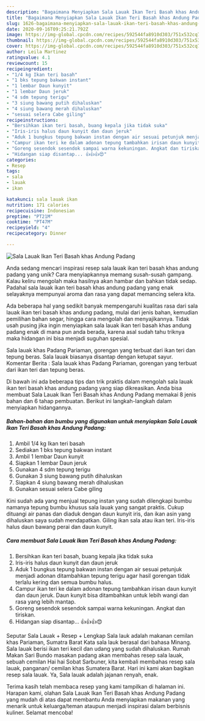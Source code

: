 ```yaml
---
description: "Bagaimana Menyiapkan Sala Lauak Ikan Teri Basah khas Andung Padang, Menggugah Selera"
title: "Bagaimana Menyiapkan Sala Lauak Ikan Teri Basah khas Andung Padang, Menggugah Selera"
slug: 1626-bagaimana-menyiapkan-sala-lauak-ikan-teri-basah-khas-andung-padang-menggugah-selera
date: 2020-09-16T09:25:21.792Z
image: https://img-global.cpcdn.com/recipes/592544fa8910d303/751x532cq70/sala-lauak-ikan-teri-basah-khas-andung-padang-foto-resep-utama.jpg
thumbnail: https://img-global.cpcdn.com/recipes/592544fa8910d303/751x532cq70/sala-lauak-ikan-teri-basah-khas-andung-padang-foto-resep-utama.jpg
cover: https://img-global.cpcdn.com/recipes/592544fa8910d303/751x532cq70/sala-lauak-ikan-teri-basah-khas-andung-padang-foto-resep-utama.jpg
author: Leila Martinez
ratingvalue: 4.1
reviewcount: 15
recipeingredient:
- "1/4 kg Ikan teri basah"
- "1 bks tepung bakwan instant"
- "1 lembar Daun kunyit"
- "1 lembar Daun jeruk"
- "4 sdm tepung terigu"
- "3 siung bawang putih dihaluskan"
- "4 siung bawang merah dihaluskan"
- "sesuai selera Cabe giling"
recipeinstructions:
- "Bersihkan ikan teri basah, buang kepala jika tidak suka"
- "Iris-iris halus daun kunyit dan daun jeruk"
- "Aduk 1 bungkus tepung bakwan instan dengan air sesuai petunjuk menjadi adonan ditambahkan tepung terigu agar hasil gorengan tidak terlalu kering dan semua bumbu halus."
- "Campur ikan teri ke dalam adonan tepung tambahkan irisan daun kunyit dan daun jeruk. Daun kunyit bisa ditambahkan untuk lebih wangi dan rasa yang lebih mantap."
- "Goreng sesendok sesendok sampai warna kekuningan. Angkat dan tiriskan."
- "Hidangan siap disantap... 👍👍👍😍"
categories:
- Resep
tags:
- sala
- lauak
- ikan

katakunci: sala lauak ikan 
nutrition: 171 calories
recipecuisine: Indonesian
preptime: "PT21M"
cooktime: "PT47M"
recipeyield: "4"
recipecategory: Dinner

---
```



![Sala Lauak Ikan Teri Basah khas Andung Padang](https://img-global.cpcdn.com/recipes/592544fa8910d303/751x532cq70/sala-lauak-ikan-teri-basah-khas-andung-padang-foto-resep-utama.jpg)

Anda sedang mencari inspirasi resep sala lauak ikan teri basah khas andung padang yang unik? Cara menyiapkannya memang susah-susah gampang. Kalau keliru mengolah maka hasilnya akan hambar dan bahkan tidak sedap. Padahal sala lauak ikan teri basah khas andung padang yang enak selayaknya mempunyai aroma dan rasa yang dapat memancing selera kita.

Ada beberapa hal yang sedikit banyak mempengaruhi kualitas rasa dari sala lauak ikan teri basah khas andung padang, mulai dari jenis bahan, kemudian pemilihan bahan segar, hingga cara mengolah dan menyajikannya. Tidak usah pusing jika ingin menyiapkan sala lauak ikan teri basah khas andung padang enak di mana pun anda berada, karena asal sudah tahu triknya maka hidangan ini bisa menjadi suguhan spesial.

Sala lauak khas Padang Pariaman, gorengan yang terbuat dari ikan teri dan tepung beras. Sala lauak biasanya disantap dengan ketupat sayur. Komentar Berita : Sala lauak khas Padang Pariaman, gorengan yang terbuat dari ikan teri dan tepung beras.


Di bawah ini ada beberapa tips dan trik praktis dalam mengolah sala lauak ikan teri basah khas andung padang yang siap dikreasikan. Anda bisa membuat Sala Lauak Ikan Teri Basah khas Andung Padang memakai 8 jenis bahan dan 6 tahap pembuatan. Berikut ini langkah-langkah dalam menyiapkan hidangannya.

<!--inarticleads1-->

##### Bahan-bahan dan bumbu yang digunakan untuk menyiapkan Sala Lauak Ikan Teri Basah khas Andung Padang:

1. Ambil 1/4 kg Ikan teri basah
1. Sediakan 1 bks tepung bakwan instant
1. Ambil 1 lembar Daun kunyit
1. Siapkan 1 lembar Daun jeruk
1. Gunakan 4 sdm tepung terigu
1. Gunakan 3 siung bawang putih dihaluskan
1. Siapkan 4 siung bawang merah dihaluskan
1. Gunakan sesuai selera Cabe giling


Kini sudah ada yang menjual tepung instan yang sudah dilengkapi bumbu namanya tepung bumbu khusus sala lauak yang sangat praktis. Cukup dituangi air panas dan diaduk dengan daun kunyit iris, dan ikan asin yang dihaluskan saya sudah mendapatkan. Giling ikan sala atau ikan teri. Iris-iris halus daun bawang perai dan daun kunyit. 

<!--inarticleads2-->

##### Cara membuat Sala Lauak Ikan Teri Basah khas Andung Padang:

1. Bersihkan ikan teri basah, buang kepala jika tidak suka
1. Iris-iris halus daun kunyit dan daun jeruk
1. Aduk 1 bungkus tepung bakwan instan dengan air sesuai petunjuk menjadi adonan ditambahkan tepung terigu agar hasil gorengan tidak terlalu kering dan semua bumbu halus.
1. Campur ikan teri ke dalam adonan tepung tambahkan irisan daun kunyit dan daun jeruk. Daun kunyit bisa ditambahkan untuk lebih wangi dan rasa yang lebih mantap.
1. Goreng sesendok sesendok sampai warna kekuningan. Angkat dan tiriskan.
1. Hidangan siap disantap... 👍👍👍😍


Seputar Sala Lauak + Resep + Lengkap Sala lauk adalah makanan cemilan khas Pariaman, Sumatra Barat Kata sala lauk berasal dari bahasa Minang. Sala lauak berisi ikan teri kecil dan udang yang sudah dihaluskan. Rumah Makan Sari Bundo masakan padang akan membahas resep sala lauak, sebuah cemilan Hai hai Sobat Sarbuner, kita kembali membahas resep sala lauak, panganan/ cemilan khas Sumatera Barat. Hari ini kami akan bagikan resep sala lauak. Ya, Sala lauak adalah jajanan renyah, enak. 

Terima kasih telah membaca resep yang kami tampilkan di halaman ini. Harapan kami, olahan Sala Lauak Ikan Teri Basah khas Andung Padang yang mudah di atas dapat membantu Anda menyiapkan makanan yang menarik untuk keluarga/teman ataupun menjadi inspirasi dalam berbisnis kuliner. Selamat mencoba!
